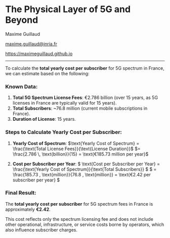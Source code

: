 # The Physical Layer of 5G and Beyond

Maxime Guillaud

maxime.guillaud@inria.fr

https://maximeguillaud.github.io

---

To calculate the **total yearly cost per subscriber** for 5G spectrum in France, we can estimate based on the following:

### Known Data:
1. **Total 5G Spectrum License Fees**: €2.786 billion (over 15 years, as 5G licenses in France are typically valid for 15 years).
2. **Total Subscribers**: ~76.8 million (current mobile subscriptions in France).
3. **Duration of License**: 15 years.

### Steps to Calculate Yearly Cost per Subscriber:
1. **Yearly Cost of Spectrum**:
   $\text{Yearly Cost of Spectrum} = \frac{\text{Total License Fees}}{\text{License Duration}}$
   $= \frac{2.786 \, \text{billion}}{15} = \text{€185.73 million per year}$

2. **Cost per Subscriber per Year**:
   $
   \text{Cost per Subscriber per Year} = \frac{\text{Yearly Cost of Spectrum}}{\text{Total Subscribers}}
   $
   $
   = \frac{185.73 \, \text{million}}{76.8 \, \text{million}} = \text{€2.42 per subscriber per year}
   $

### Final Result:
The **total yearly cost per subscriber** for 5G spectrum fees in France is approximately **€2.42**.  

This cost reflects only the spectrum licensing fee and does not include other operational, infrastructure, or service costs borne by operators, which also influence subscriber charges.
